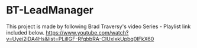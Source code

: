 # BT-LeadManager
This project is made by following Brad Traversy's video Series - Playlist link included below.
https://www.youtube.com/watch?v=Uyei2iDA4Hs&list=PLillGF-RfqbbRA-CIUxlxkUpbq0IFkX60

